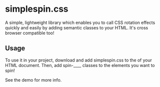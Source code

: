 simplespin.css
==============

A simple, lightweight library which enables you to call CSS rotation effects quickly and easily by adding semantic classes to your HTML. It's cross browser compatible too!

## Usage

To use it in your project, download and add simplespin.css to the <head> of your HTML document.
Then, add spin-____ classes to the elements you want to spin!

See the demo for more info.